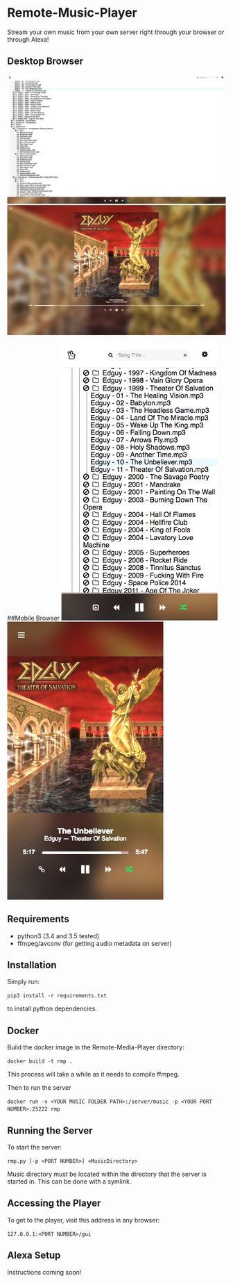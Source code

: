# Remote-Music-Player

Stream your own music from your own server right through your browser or through Alexa!

## Desktop Browser
![Remote Music Player](/screenshots/desktop1.png?raw=true "Remote Music Player")
![Remote Music Player](/screenshots/desktop2.png?raw=true "Remote Music Player")

##Mobile Browser
![Remote Music Player](/screenshots/mobile1.png?raw=true "Remote Music Player")
![Remote Music Player](/screenshots/mobile2.png?raw=true "Remote Music Player")

## Requirements
- python3 (3.4 and 3.5 tested)
- ffmpeg/avconv (for getting audio metadata on server)

## Installation
Simply run:

`pip3 install -r requirements.txt`

to install python dependencies.

## Docker
Build the docker image in the Remote-Media-Player directory:

`docker build -t rmp .`

This process will take a while as it needs to compile ffmpeg.

Then to run the server

`docker run -v <YOUR MUSIC FOLDER PATH>:/server/music -p <YOUR PORT NUMBER>:25222 rmp`


## Running the Server
To start the server:

`rmp.py [-p <PORT NUMBER>] <MusicDirectory>`

Music directory must be located within the directory that the server is started in. This can be done with a symlink.

## Accessing the Player

To get to the player, visit this address in any browser:

`127.0.0.1:<PORT NUMBER>/gui`

## Alexa Setup

Instructions coming soon!

